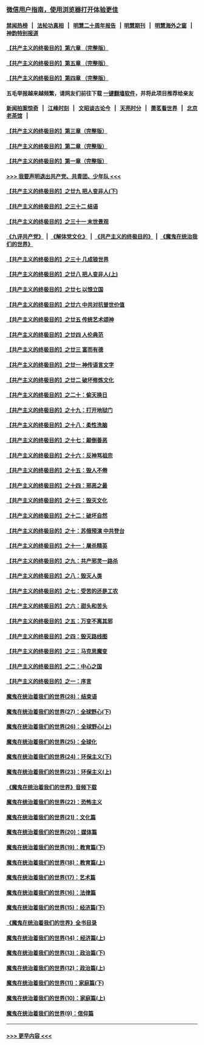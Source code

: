 ### [微信用户指南，使用浏览器打开体验更佳](https://github.com/gfw-breaker/banned-news1/blob/master/indexes/wechat-guide.md?t=0)
#### [禁闻热榜](热点新闻.md?t=0)  &nbsp;&nbsp;|&nbsp;&nbsp; [法轮功真相](https://github.com/gfw-breaker/truth/blob/master/README.md?t=0) &nbsp;&nbsp;|&nbsp;&nbsp; [明慧二十周年报告](https://github.com/gfw-breaker/mh-reports/blob/master/README.md?t=0) &nbsp;&nbsp;|&nbsp;&nbsp;[明慧期刊](https://github.com/gfw-breaker/mh-qikan) &nbsp;&nbsp;|&nbsp;&nbsp; [明慧海外之窗](https://github.com/gfw-breaker/mh-news/blob/master/README.md?t=0) &nbsp;&nbsp;|&nbsp;&nbsp; [神韵特别报道](https://github.com/gfw-breaker/mh-news/blob/master/shenyun.md?t=0)
#### [【共产主义的终极目的】第六章 （完整版）](../pages/nsc422/n11428913.md?t=02152102) 
#### [【共产主义的终极目的】第五章 （完整版）](../pages/nsc422/n11428912.md?t=02152102) 
#### [【共产主义的终极目的】第四章 （完整版）](../pages/nsc422/n11428907.md?t=02152102) 
#### 五毛举报越来越频繁，请网友们前往下载 [一键翻墙软件](https://github.com/gfw-breaker/ssr-accounts)，并将此项目推荐给亲友
#### [新闻拍案惊奇](https://github.com/gfw-breaker/banned-news1/blob/master/pages/link4.md) &nbsp;&nbsp;|&nbsp;&nbsp; [江峰时刻](https://github.com/gfw-breaker/banned-news1/blob/master/pages/link4.md) &nbsp;&nbsp;|&nbsp;&nbsp; [文昭谈古论今](https://github.com/gfw-breaker/banned-news1/blob/master/pages/link4.md) &nbsp;&nbsp;|&nbsp;&nbsp; [天亮时分](https://github.com/gfw-breaker/banned-news1/blob/master/pages/link4.md) &nbsp;&nbsp;|&nbsp;&nbsp; [萧茗看世界](https://github.com/gfw-breaker/banned-news1/blob/master/pages/link4.md) &nbsp;&nbsp;|&nbsp;&nbsp; [北京老茶馆](https://github.com/gfw-breaker/banned-news1/blob/master/pages/link4.md) &nbsp;&nbsp;|&nbsp;&nbsp; 
#### [【共产主义的终极目的】第三章（完整版）](../pages/nsc422/n11428848.md?t=02152102) 
#### [【共产主义的终极目的】第二章（完整版）](../pages/nsc422/n11428831.md?t=02152102) 
#### [【共产主义的终极目的】第一章（完整版）](../pages/nsc422/n11417651.md?t=02152102) 
#### [>>> 我要声明退出共产党、共青团、少年队 <<<](https://github.com/begood0513/goodnews/blob/master/quit/letter.md) 
#### [【共产主义的终极目的】之廿九 把人变非人(下)](../pages/nsc422/n11344140.md?t=02152102) 
#### [【共产主义的终极目的】之三十二 结语](../pages/nsc422/n11360535.md?t=02152102) 
#### [【共产主义的终极目的】之三十一 末世景观](../pages/nsc422/n11351129.md?t=02152102) 
#### [《九评共产党》](https://github.com/begood0513/9ping.md/blob/master/README.md) &nbsp;|&nbsp; [《解体党文化》](../../../../jtdwh.md/blob/master/README.md)  &nbsp;|&nbsp; [《共产主义的终极目的》](../../../../gczydzjmd.md/blob/master/README.md) &nbsp;|&nbsp; [《魔鬼在统治我们的世界》](../../../../mgztzwmdsj.md/blob/master/README.md) 
#### [【共产主义的终极目的】之三十 几成狼世界](../pages/nsc422/n11348280.md?t=02152102) 
#### [【共产主义的终极目的】之廿八 把人变非人(上)](../pages/nsc422/n11340492.md?t=02152102) 
#### [【共产主义的终极目的】之廿七 以恨立国](../pages/nsc422/n11336944.md?t=02152102) 
#### [【共产主义的终极目的】之廿六 中共对抗普世价值](../pages/nsc422/n11324785.md?t=02152102) 
#### [【共产主义的终极目的】之廿五 传统艺术颂神](../pages/nsc422/n11296396.md?t=02152102) 
#### [【共产主义的终极目的】之廿四 人伦典范](../pages/nsc422/n11296397.md?t=02152102) 
#### [【共产主义的终极目的】之廿三 富而有德](../pages/nsc422/n11283598.md?t=02152102) 
#### [【共产主义的终极目的】之廿一 神传语言文字](../pages/nsc422/n11263265.md?t=02152102) 
#### [【共产主义的终极目的】之廿二 破坏修炼文化](../pages/nsc422/n11245728.md?t=02152102) 
#### [【共产主义的终极目的】之二十：偷天换日](../pages/nsc422/n11238846.md?t=02152102) 
#### [【共产主义的终极目的】之十九：打开地狱门](../pages/nsc422/n11206376.md?t=02152102) 
#### [【共产主义的终极目的】之十八：柔性洗脑](../pages/nsc422/n11199994.md?t=02152102) 
#### [【共产主义的终极目的】之十七：颠倒善恶](../pages/nsc422/n11179782.md?t=02152102) 
#### [【共产主义的终极目的】之十六：反神骂祖宗](../pages/nsc422/n11166798.md?t=02152102) 
#### [【共产主义的终极目的】之十五：毁人不倦](../pages/nsc422/n11166792.md?t=02152102) 
#### [【共产主义的终极目的】之十四：邪恶之最](../pages/nsc422/n11150249.md?t=02152102) 
#### [【共产主义的终极目的】之十三：毁灭文化](../pages/nsc422/n11135227.md?t=02152102) 
#### [【共产主义的终极目的】之十二：破坏自然](../pages/nsc422/n11135214.md?t=02152102) 
#### [【共产主义的终极目的】之十：苏俄预演 中共登台](../pages/nsc422/n11118424.md?t=02152102) 
#### [【共产主义的终极目的】之十一：屠杀精英](../pages/nsc422/n11118442.md?t=02152102) 
#### [【共产主义的终极目的】之九：共产邪灵一路杀](../pages/nsc422/n11114139.md?t=02152102) 
#### [【共产主义的终极目的】之八：毁灭人类](../pages/nsc422/n11108503.md?t=02152102) 
#### [【共产主义的终极目的】之七：受苦的还是工农](../pages/nsc422/n11101809.md?t=02152102) 
#### [【共产主义的终极目的】之六：甜头和苦头](../pages/nsc422/n11096971.md?t=02152102) 
#### [【共产主义的终极目的】之五：万变不离其邪](../pages/nsc422/n11091285.md?t=02152102) 
#### [【共产主义的终极目的】之四：毁灭路线图](../pages/nsc422/n11086284.md?t=02152102) 
#### [【共产主义的终极目的】之三：马克思魔变](../pages/nsc422/n11061941.md?t=02152102) 
#### [【共产主义的终极目的】之二：中心之国](../pages/nsc422/n11047728.md?t=02152102) 
#### [【共产主义的终极目的】之一：序言](../pages/nsc422/n11086077.md?t=02152102) 
#### [魔鬼在统治着我们的世界(28)：结束语](../pages/nsc422/n10936246.md?t=02152102) 
#### [魔鬼在统治着我们的世界(27)：全球野心(下)](../pages/nsc422/n10928319.md?t=02152102) 
#### [魔鬼在统治着我们的世界(26)：全球野心(上)](../pages/nsc422/n10900318.md?t=02152102) 
#### [魔鬼在统治着我们的世界(25)：全球化](../pages/nsc422/n10788205.md?t=02152102) 
#### [魔鬼在统治着我们的世界(24)：环保主义(下)](../pages/nsc422/n10695307.md?t=02152102) 
#### [魔鬼在统治着我们的世界(23)：环保主义(上)](../pages/nsc422/n10688613.md?t=02152102) 
#### [《魔鬼在统治着我们的世界》音频下载](../pages/nsc422/n10635553.md?t=02152102) 
#### [魔鬼在统治着我们的世界(22)：恐怖主义](../pages/nsc422/n10614727.md?t=02152102) 
#### [魔鬼在统治着我们的世界(21)：文化篇](../pages/nsc422/n10597706.md?t=02152102) 
#### [魔鬼在统治着我们的世界(20)：媒体篇](../pages/nsc422/n10586579.md?t=02152102) 
#### [魔鬼在统治着我们的世界(19)：教育篇(下)](../pages/nsc422/n10564808.md?t=02152102) 
#### [魔鬼在统治着我们的世界(18)：教育篇(上)](../pages/nsc422/n10526970.md?t=02152102) 
#### [魔鬼在统治着我们的世界(17)：艺术篇](../pages/nsc422/n10499093.md?t=02152102) 
#### [魔鬼在统治着我们的世界(16)：法律篇](../pages/nsc422/n10485969.md?t=02152102) 
#### [魔鬼在统治着我们的世界(15)：经济篇(下)](../pages/nsc422/n10469975.md?t=02152102) 
#### [《魔鬼在统治着我们的世界》全书目录](../pages/nsc422/n10464261.md?t=02152102) 
#### [魔鬼在统治着我们的世界(14)：经济篇(上)](../pages/nsc422/n10457370.md?t=02152102) 
#### [魔鬼在统治着我们的世界(13)：政治篇(下)](../pages/nsc422/n10448270.md?t=02152102) 
#### [魔鬼在统治着我们的世界(12)：政治篇(上)](../pages/nsc422/n10444576.md?t=02152102) 
#### [魔鬼在统治着我们的世界(11)：家庭篇(下)](../pages/nsc422/n10440961.md?t=02152102) 
#### [魔鬼在统治着我们的世界(10)：家庭篇(上)](../pages/nsc422/n10435448.md?t=02152102) 
#### [魔鬼在统治着我们的世界(9)：信仰篇](../pages/nsc422/n10432159.md?t=02152102) 

----
#### [ >>> 更早内容 <<< ](../indexes/nsc422-earlier.md)
